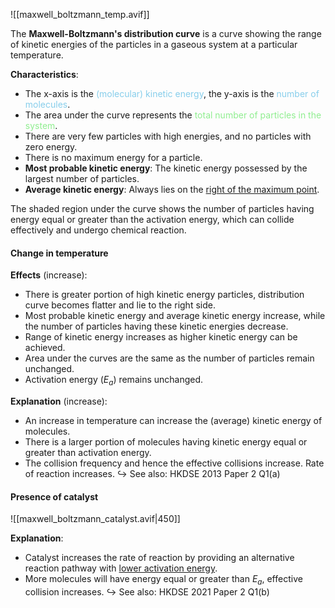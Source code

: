 ![[maxwell_boltzmann_temp.avif]]

The **Maxwell-Boltzmann's distribution curve** is a curve showing the range of kinetic energies of the particles in a gaseous system at a particular temperature.

**Characteristics**:
- The x-axis is the <span style="color: skyblue">(molecular) kinetic energy</span>, the y-axis is the <span style="color: skyblue">number of molecules</span>.
- The area under the curve represents the <span style="color: lightgreen">total number of particles in the system</span>.
- There are very few particles with high energies, and no particles with zero energy.
- There is no maximum energy for a particle.
- **Most probable kinetic energy**: The kinetic energy possessed by the largest number of particles.
- **Average kinetic energy**: Always lies on the <u>right of the maximum point</u>.

The shaded region under the curve shows the number of particles having energy equal or greater than the activation energy, which can collide effectively and undergo chemical reaction.

#### Change in temperature
**Effects** (increase):
- There is greater portion of high kinetic energy particles, distribution curve becomes flatter and lie to the right side.
- Most probable kinetic energy and average kinetic energy increase, while the number of particles having these kinetic energies decrease.
- Range of kinetic energy increases as higher kinetic energy can be achieved.
- Area under the curves are the same as the number of particles remain unchanged.
- Activation energy ($E_a$) remains unchanged.

**Explanation** (increase):
- An increase in temperature can increase the (average) kinetic energy of molecules.
- There is a larger portion of molecules having kinetic energy equal or greater than activation energy.
- The collision frequency and hence the effective collisions increase. Rate of reaction increases.
↪️ See also: HKDSE 2013 Paper 2 Q1(a)

#### Presence of catalyst
![[maxwell_boltzmann_catalyst.avif|450]]

**Explanation**:
- Catalyst increases the rate of reaction by providing an alternative reaction pathway with <u>lower activation energy</u>.
- More molecules will have energy equal or greater than $E_a$, effective collision increases.
↪️ See also: HKDSE 2021 Paper 2 Q1(b)
